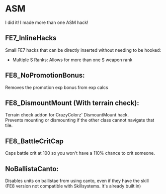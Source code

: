 # ASM
I did it! I made more than one ASM hack!

## FE7_InlineHacks
Small FE7 hacks that can be directly inserted without needing to be hooked:  

* Multiple S Ranks: Allows for more than one S weapon rank

## FE8_NoPromotionBonus:
Removes the promotion exp bonus from exp calcs

## FE8_DismountMount (With terrain check):
Terrain check addon for CrazyColorz' DismountMount hack.  
Prevents mounting or dismounting if the other class cannot navigate that tile.

## FE8_BattleCritCap
Caps battle crit at 100 so you won't have a 110% chance to crit someone.

## NoBallistaCanto:
Disables units on ballistae from using canto, even if they have the skill  
(FE8 version not compatible with Skillsystems. It's already built in)
